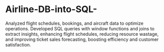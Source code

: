# Airline-DB-into-SQL-
Analyzed flight schedules, bookings, and aircraft data to optimize operations. Developed SQL queries with window functions and joins to extract insights, enhancing flight schedules, reducing resource wastage, and improving ticket sales forecasting, boosting efficiency and customer satisfaction.

